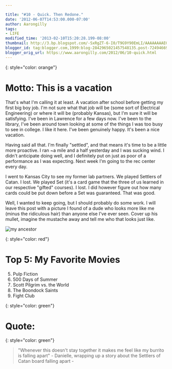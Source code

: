 ```yaml
---

title: "#10 - Quick. Then Redone."
date: '2012-06-07T14:53:00.000-07:00'
author: Aarongilly
tags:
- LIFE
modified_time: '2013-02-10T15:20:28.199-08:00'
thumbnail: http://3.bp.blogspot.com/-SxRgZT-6-I0/T9G9Y90EmLI/AAAAAAAAEGE/zEX9xM-Zie4/s72-c/download_20120607_155134.jpeg
blogger_id: tag:blogger.com,1999:blog-2842965021457548135.post-7249466921667534666
blogger_orig_url: https://www.aarongilly.com/2012/06/10-quick.html
---
```


{: style="color: orange"}
# Motto: This is a vacation
That's what I'm calling it at least. A vacation after school before getting my first big boy job. I'm not sure what that job will be (some sort of Electrical Engineering) or where it will be (probably Kansas), but I'm sure it will be satisfying. I've been in Lawrence for a few days now. I've been to the library, I've been around town looking at some of the things I was too busy to see in college. I like it here. I've been genuinely happy. It's been a nice vacation. 

Having said all that. I'm finally "settled", and that means it's time to be a little more proactive. I ran ~a mile and a half yesterday and I was sucking wind. I didn't anticipate doing well, and I definitely put on just as poor of a performance as I was expecting. Next week I'm going to the rec center every day.

I went to Kansas City to see my former lab partners. We played Settlers of Catan. I lost. We played Set (it's a card game that the three of us learned in our respective "gifted" courses). I lost. I did however figure out how many cards could be put down before a Set was guaranteed. That was good.

Well, I wanted to keep going, but I should probably do some work. I will leave this post with a picture I found of a dude who looks more like me (minus the ridiculous hair) than anyone else I've ever seen. Cover up his mullet, imagine the mustache away and tell me who that looks just like.

![my ancestor](https://lh3.googleusercontent.com/pw/ACtC-3eTdUZz-Xz5iyct8LdHo0N8g0fk0iM6-Yb2coxvbv2KFWmh5r_WgGCSRhVCHiGlv2Qg7cGYnEhLqBNbEaM2AVmQZkkJCcgKKdBDnRce2nybVo00DMgLB_tRC8XSNcxhkvGx-rZrUSjEdznt5g-9PDufFw=w335-h512-no?authuser=0)

{: style="color: red"}
# Top 5: My Favorite Movies
5. Pulp Fiction
4. 500 Days of Summer
3. Scott Pilgrim vs. the World
2. The Boondock Saints
1. Fight Club

{: style="color: green"}
# Quote:
{: style="color: green"}
> "Whenever this doesn't stay together it makes me feel like my burrito is falling apart" - Danielle, wrapping up a story about the Settlers of Catan board falling apart -